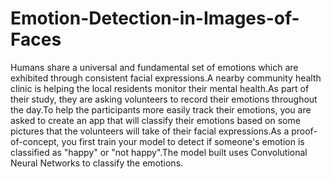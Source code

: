 # Emotion-Detection-in-Images-of-Faces

Humans share a universal and fundamental set of emotions which are exhibited through consistent facial expressions.A nearby community health clinic is helping the local residents monitor their mental health.As part of their study, they are asking volunteers to record their emotions throughout the day.To help the participants more easily track their emotions, you are asked to create an app that will classify their emotions based on some pictures that the volunteers will take of their facial expressions.As a proof-of-concept, you first train your model to detect if someone's emotion is classified as "happy" or "not happy".The model built uses Convolutional Neural Networks to classify the emotions.
